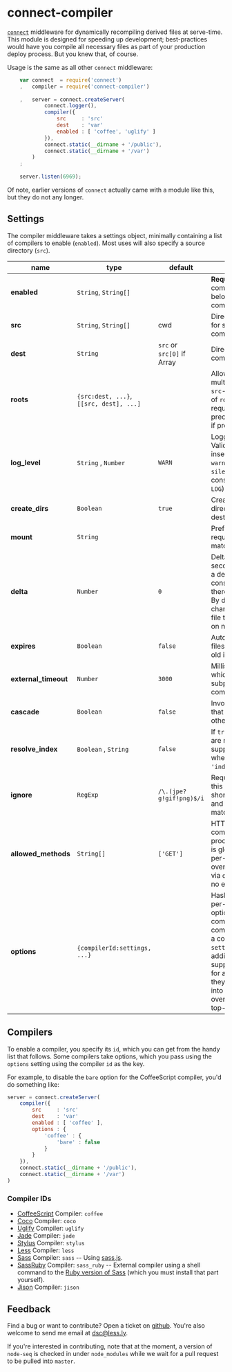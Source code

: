 # connect-compiler

[`connect`](http://senchalabs.github.com/connect/) middleware for dynamically recompiling derived files at serve-time. This module is designed for speeding up development; best-practices would have you compile all necessary files as part of your production deploy process. But you knew that, of course.

Usage is the same as all other `connect` middleware:

````js
    var connect  = require('connect')
    ,   compiler = require('connect-compiler')
    
    ,   server = connect.createServer(
            connect.logger(),
            compiler({
                src     : 'src'
                dest    : 'var'
                enabled : [ 'coffee', 'uglify' ]
            }),
            connect.static(__dirname + '/public'),
            connect.static(__dirname + '/var')
        )
    ;
    
    server.listen(6969);
````

Of note, earlier versions of `connect` actually came with a module like this, but they do not any longer.


## Settings

The compiler middleware takes a settings object, minimally containing a list of compilers to 
enable (`enabled`). Most uses will also specify a source directory (`src`).

<table>
    <thead>
        <tr>
            <th>
                name
            </th>
            <th>
                type
            </th>
            <th>
                default
            </th>
            <th>
                description
            </th>
        </tr>
    </thead>
    <tbody>
        <tr>
            <td>
                <strong>enabled</strong>
            </td>
            <td>
                <code>String</code>, <code>String[]</code>
            </td>
            <td></td>
            <td>
                <strong>Required</strong> Enabled compiler id(s). See below for included compilers.
            </td>
        </tr>
        <tr>
            <td>
                <strong>src</strong>
            </td>
            <td>
                <code>String</code>, <code>String[]</code>
            </td>
            <td>
                cwd
            </td>
            <td>
                Directories to search for source files to compile.
            </td>
        </tr>
        <tr>
            <td>
                <strong>dest</strong>
            </td>
            <td>
                <code>String</code>
            </td>
            <td>
                <code>src</code> or<br>
                <code>src[0]</code> if Array
            </td>
            <td>
                Directory to write compiled result.
            </td>
        </tr>
        <tr>
            <td>
                <strong>roots</strong>
            </td>
            <td>
                <code>{src:dest, ...}</code>,<br>
                <code>[[src, dest], ...]</code>
            </td>
            <td></td>
            <td>
                Allows you to specify multiple, ordered <code>src</code>-<code>dest</code> pairs. One of <code>roots</code> or <code>src</code> is required; <code>roots</code> takes precedence over <code>src</code> if present.
            </td>
        </tr>
        <tr>
            <td>
                <strong>log_level</strong>
            </td>
            <td>
                <code>String</code> , <code>Number</code>
            </td>
            <td>
                <code>WARN</code>
            </td>
            <td>
                Logging verbosity. Valid values (case-insensitive): <code>error</code>, <code>warn</code>, <code>info</code>, <code>debug</code>, <code>silent</code>, or a numeric constant (as found in <code>LOG</code>).
            </td>
        </tr>
        <tr>
            <td>
                <strong>create_dirs</strong>
            </td>
            <td>
                <code>Boolean</code>
            </td>
            <td>
                <code>true</code>
            </td>
            <td>
                Creates intermediate directories for destination files.
            </td>
        </tr>
        <tr>
            <td>
                <strong>mount</strong>
            </td>
            <td>
                <code>String</code>
            </td>
            <td></td>
            <td>
                Prefix trimmed off request path before matching/processing.
            </td>
        </tr>
        <tr>
            <td>
                <strong>delta</strong>
            </td>
            <td>
                <code>Number</code>
            </td>
            <td>
                <code>0</code>
            </td>
            <td>
                Delta <code>mtime</code> (in seconds) required for a derived file to be considered stale, and therefore recompiled. By default, any change will cause a file to be recompiled on next request.
            </td>
        </tr>
        <tr>
            <td>
                <strong>expires</strong>
            </td>
            <td>
                <code>Boolean</code>
            </td>
            <td>
                <code>false</code>
            </td>
            <td>
                Automatically treat files as stale if this old in secs.
            </td>
        </tr>
        <tr>
            <td>
                <strong>external_timeout</strong>
            </td>
            <td>
                <code>Number</code>
            </td>
            <td>
                <code>3000</code>
            </td>
            <td>
                Milliseconds after which to kill subprocess commands.
            </td>
        </tr>
        <tr>
            <td>
                <strong>cascade</strong>
            </td>
            <td>
                <code>Boolean</code>
            </td>
            <td>
                <code>false</code>
            </td>
            <td>
                Invoke all compilers that match? otherwise, only first.
            </td>
        </tr>
        <tr>
            <td>
                <strong>resolve_index</strong>
            </td>
            <td>
                <code>Boolean</code> , <code>String</code>
            </td>
            <td>
                <code>false</code>
            </td>
            <td>
                If <code>true</code>-y, directories are resolved with the supplied filename, where <code>true</code> maps to <code>'index.html'</code>.
            </td>
        </tr>
        <tr>
            <td>
                <strong>ignore</strong>
            </td>
            <td>
                <code>RegExp</code>
            </td>
            <td>
                <code>/\.(jpe?g!gif!png)$/i</code>
            </td>
            <td>
                Requests matching this pattern are short-circuit ignored, and no compiler matching occurs.
            </td>
        </tr>
        <tr>
            <td>
                <strong>allowed_methods</strong>
            </td>
            <td>
                <code>String[]</code>
            </td>
            <td>
                <code>['GET']</code>
            </td>
            <td>
                HTTP methods compiler should process. This setting is global-only -- per-compiler overrides specified via <code>options</code> will have no effect.
            </td>
        </tr>
        <tr>
            <td>
                <strong>options</strong>
            </td>
            <td>
                <code>{compilerId:settings, ...}</code>
            </td>
            <td></td>
            <td>
                Hash of additional per-compiler options, mapped by compiler id. Each compiler is supplied a copy of the <code>settings</code> object; if additional options are supplied in this way for a given compiler, they will be merged into the settings (and override any colliding top-level keys).
            </td>
        </tr>
    </tbody>
</table>



## Compilers

To enable a compiler, you specify its `id`, which you can get from the handy list that follows. Some
compilers take options, which you pass using the `options` setting using the compiler `id` as the
key.

For example, to disable the `bare` option for the CoffeeScript compiler, you'd do something like:

````js
server = connect.createServer(
    compiler({
        src     : 'src'
        dest    : 'var'
        enabled : [ 'coffee' ],
        options : {
            'coffee' : {
                'bare' : false
            }
        }
    }),
    connect.static(__dirname + '/public'),
    connect.static(__dirname + '/var')
)
````

### Compiler IDs

-   [CoffeeScript](http://coffeescript.org/) Compiler: `coffee`
-   [Coco](http://satyr.github.com/coco/) Compiler: `coco`
-   [Uglify](https://github.com/mishoo/UglifyJS) Compiler: `uglify`
-   [Jade](http://jade-lang.com/) Compiler: `jade`
-   [Stylus](http://learnboost.github.com/stylus/) Compiler: `stylus`
-   [Less](http://lesscss.org/) Compiler: `less`
-   [Sass](http://sass-lang.com/) Compiler: `sass` -- Using [sass.js](https://github.com/visionmedia/sass.js).
-   [SassRuby](http://sass-lang.com/) Compiler: `sass_ruby` -- External compiler using a shell command to 
    the [Ruby version of Sass](http://sass-lang.com/download.html) (which you must install that part yourself).
-   [Jison](http://zaach.github.com/jison/) Compiler: `jison`


## Feedback

Find a bug or want to contribute? Open a ticket on [github](http://github.com/dsc/connect-compiler). 
You're also welcome to send me email at [dsc@less.ly](mailto:dsc@less.ly?subject=connect-compiler).

If you're interested in contributing, note that at the moment, a version of `node-seq` is checked in under 
`node_modules` while we wait for a pull request to be pulled into `master`.

